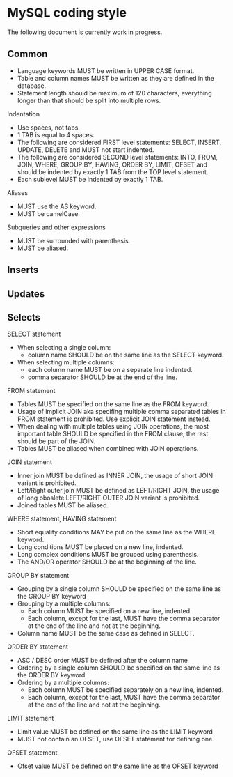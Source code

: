 # MySQL coding style

The following document is currently work in progress.

## Common

* Language keywords MUST be written in UPPER CASE format.
* Table and column names MUST be written as they are defined in the database.
* Statement length should be maximum of 120 characters, everything longer than that should be split into multiple rows.

Indentation

* Use spaces, not tabs.
* 1 TAB is equal to 4 spaces.
* The following are considered FIRST level statements: 
  SELECT, INSERT, UPDATE, DELETE 
  and MUST not start indented.
* The following are considered SECOND level statements: 
  INTO, FROM, JOIN, WHERE, GROUP BY, HAVING, ORDER BY, LIMIT, OFSET
  and should be indented by exactly 1 TAB from the TOP level statement.
* Each sublevel MUST be indented by exactly 1 TAB.

Aliases

* MUST use the AS keyword.
* MUST be camelCase.

Subqueries and other expressions

* MUST be surrounded with parenthesis.
* MUST be aliased.

## Inserts

## Updates

## Selects

SELECT statement

* When selecting a single column:
  * column name SHOULD be on the same line as the SELECT keyword.
* When selecting multiple columns:
  * each column name MUST be on a separate line indented.
  * comma separator SHOULD be at the end of the line.

FROM statement

* Tables MUST be specified on the same line as the FROM keyword.
* Usage of implicit JOIN aka specifing multiple comma separated tables in FROM statement is prohibited. 
  Use explicit JOIN statement instead.
* When dealing with multiple tables using JOIN operations, the most important table SHOULD be specified in the FROM clause, 
  the rest should be part of the JOIN.
* Tables MUST be aliased when combined with JOIN operations.

JOIN statement

* Inner join MUST be defined as INNER JOIN, the usage of short JOIN variant is prohibited.
* Left/Right outer join MUST be defined as LEFT/RIGHT JOIN, the usage of long oboslete LEFT/RIGHT OUTER JOIN variant is prohibited.
* Joined tables MUST be aliased.

WHERE statement, HAVING statement

* Short equality conditions MAY be put on the same line as the WHERE keyword.
* Long conditions MUST be placed on a new line, indented.
* Long complex conditions MUST be grouped using parenthesis.
* The AND/OR operator SHOULD be at the beginning of the line.

GROUP BY statement

* Grouping by a single column SHOULD be specified on the same line as the GROUP BY keyword
* Grouping by a multiple columns:
  * Each column MUST be specified on a new line, indented.
  * Each column, except for the last, MUST have the comma separator at the end of the line and not at the beginning.
* Column name MUST be the same case as defined in SELECT.

ORDER BY statement

* ASC / DESC order MUST be defined after the column name
* Ordering by a single column SHOULD be specified on the same line as the ORDER BY keyword
* Ordering by a multiple columns:
  * Each column MUST be specified separately on a new line, indented.
  * Each column, except for the last, MUST have the comma separator at the end of the line and not at the beginning.
  
LIMIT statement

* Limit value MUST be defined on the same line as the LIMIT keyword
* MUST not contain an OFSET, use OFSET statement for defining one

OFSET statement

* Ofset value MUST be defined on the same line as the OFSET keyword
